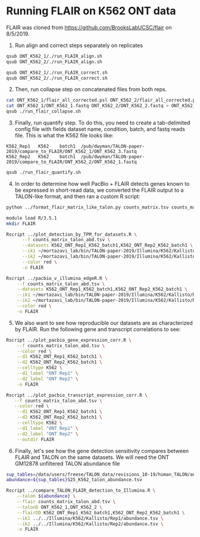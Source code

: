 # Running FLAIR on K562 ONT data

FLAIR was cloned from https://github.com/BrooksLabUCSC/flair on 8/5/2019.

1. Run align and correct steps separately on replicates
```bash
qsub ONT_K562_1/./run_FLAIR_align.sh
qsub ONT_K562_2/./run_FLAIR_align.sh
```
```bash
qsub ONT_K562_1/./run_FLAIR_correct.sh
qsub ONT_K562_2/./run_FLAIR_correct.sh
```
2. Then, run collapse step on concatenated files from both reps.
```bash
cat ONT_K562_1/flair_all_corrected.psl ONT_K562_2/flair_all_corrected.psl > ONT_K562_1-ONT_K562_2_flair_all_corrected.psl
cat ONT_K562_1/ONT_K562_1.fastq ONT_K562_2/ONT_K562_2.fastq > ONT_K562_1-ONT_K562_2-concat.fastq
qsub ./run_flair_collapse.sh
```
3. Finally, run quantify step. To do this, you need to create a tab-delimited config file with fields dataset name, condition, batch, and fastq reads file. This is what the K562 file looks like:
```
K562_Rep1	K562	batch1	/pub/dwyman/TALON-paper-2019/compare_to_FLAIR/ONT_K562_1/ONT_K562_3.fastq
K562_Rep2	K562	batch1	/pub/dwyman/TALON-paper-2019/compare_to_FLAIR/ONT_K562_2/ONT_K562_1.fastq
```
```bash
qsub ./run_flair_quantify.sh
```

4. In order to determine how well PacBio + FLAIR detects genes known to be expressed in short-read data, we converted the FLAIR output to a TALON-like format, and then ran a custom R script:
```bash
python ../format_flair_matrix_like_talon.py counts_matrix.tsv counts_matrix_talon_abd.tsv

module load R/3.5.1
mkdir FLAIR

Rscript ../plot_detection_by_TPM_for_datasets.R \
      --f counts_matrix_talon_abd.tsv \
      --datasets K562_ONT_Rep1_K562_batch1,K562_ONT_Rep2_K562_batch1 \
      --ik1 ~/mortazavi_lab/bin/TALON-paper-2019/Illumina/K562/Kallisto/Rep1/abundance.tsv \
      --ik2 ~/mortazavi_lab/bin/TALON-paper-2019/Illumina/K562/Kallisto/Rep2/abundance.tsv \
      --color red \
      -o FLAIR

Rscript ../pacbio_v_illumina_edgeR.R \
    --f counts_matrix_talon_abd.tsv \
    --datasets K562_ONT_Rep1_K562_batch1,K562_ONT_Rep2_K562_batch1 \
    --ik1 ~/mortazavi_lab/bin/TALON-paper-2019/Illumina/K562/Kallisto/Rep1/abundance.tsv \
    --ik2 ~/mortazavi_lab/bin/TALON-paper-2019/Illumina/K562/Kallisto/Rep2/abundance.tsv \
    --color red \
    -o FLAIR
```

5. We also want to see how reproducible our datasets are as characterized by FLAIR. Run the following gene and transcript correlations to see: 

```bash
Rscript ../plot_pacbio_gene_expression_corr.R \
    --f counts_matrix_talon_abd.tsv \
    --color red \
    --d1 K562_ONT_Rep1_K562_batch1 \
    --d2 K562_ONT_Rep2_K562_batch1 \
    --celltype K562 \
    --d1_label "ONT Rep1" \
    --d2_label "ONT Rep2" \
    -o FLAIR 

Rscript ../plot_pacbio_transcript_expression_corr.R \
   --f counts_matrix_talon_abd.tsv \
   --color red \
    --d1 K562_ONT_Rep1_K562_batch1 \
    --d2 K562_ONT_Rep2_K562_batch1 \
    --celltype K562 \
    --d1_label "ONT Rep1" \
    --d2_label "ONT Rep2" \
    --outdir FLAIR 
```

6. Finally, let's see how the gene detection sensitivity compares between FLAIR and TALON on the same datasets. We will need the ONT GM12878 unfiltered TALON abundance file
```bash
sup_tables=/data/users/freese/TALON_data/revisions_10-19/human_TALON/analysis/supplementary_tables/
abundance=${sup_tables}S25_K562_talon_abundance.tsv

Rscript ../compare_TALON_FLAIR_detection_to_Illumina.R \
    --talon ${abundance} \
    --flair counts_matrix_talon_abd.tsv \
    --talonD ONT_K562_1,ONT_K562_2 \
    --flairDD K562_ONT_Rep1_K562_batch1,K562_ONT_Rep2_K562_batch1 \
    --ik1 ../../Illumina/K562/Kallisto/Rep1/abundance.tsv \
    --ik2 ../../Illumina/K562/Kallisto/Rep2/abundance.tsv \
    -o FLAIR 
```


